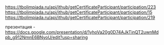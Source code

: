 https://tbolimpiada.ru/api/ithub/getCertificateParticipant/participation/223
https://tbolimpiada.ru/api/ithub/getCertificateParticipant/participation/15
https://tbolimpiada.ru/api/ithub/getCertificateParticipant/participation/219

презентация - https://docs.google.com/presentation/d/1yhoVa20g0D74AJkTinQT2uwnMdpb_g912NmnE6BNyoU/edit?usp=sharing
